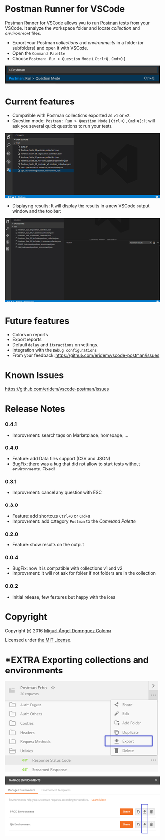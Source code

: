 # Postman Runner for VSCode

Postman Runner for VSCode allows you to run [Postman](https://www.getpostman.com/) tests from your VSCode. It analyze the workspace folder and locate *collection* and *environment* files.

- Export your Postman *collections* and *environments* in a folder (or subfolders) and open it with VSCode.
- Open the `Command Palette`
- Choose `Postman: Run > Question Mode` ( `Ctrl+Q` , `Cmd+Q` )

![Command palette image](https://raw.githubusercontent.com/eridem/vscode-postman/master/images/command-palette.png)

# Current features

- Compatible with Postman collections exported as `v1` or `v2`.
- Question mode: `Postman: Run > Question Mode` ( `Ctrl+Q` , `Cmd+Q` ): It will ask you several quick questions to run your tests.

![Running tests](https://raw.githubusercontent.com/eridem/vscode-postman/master/images/toolbar-choosing.gif)
- Displaying results: It will display the results in a new VSCode output window and the toolbar:

![Running tests](https://raw.githubusercontent.com/eridem/vscode-postman/master/images/console-running.gif)

# Future features

- Colors on reports
- Export reports
- Default `delay` and `iteractions` on settings.
- Integration with the `Debug configurations`
- From your feedback: <https://github.com/eridem/vscode-postman/issues>

# Known Issues

<https://github.com/eridem/vscode-postman/issues>

# Release Notes

### 0.4.1

- Improvement: search tags on Marketplace, homepage, ...

### 0.4.0

- Feature: add Data files support (CSV and JSON)
- BugFix: there was a bug that did not allow to start tests without environments. Fixed!

### 0.3.1

- Improvement: cancel any question with ESC

### 0.3.0

- Feature: add shortcuts `Ctrl+Q` or `Cmd+Q`
- Improvement: add category `Postman` to the *Command Palette*

### 0.2.0

- Feature: show results on the output

### 0.0.4

- BugFix: now it is compatible with collections v1 and v2
- Improvement: it will not ask for folder if not folders are in the collection

### 0.0.2

- Initial release, few features but happy with the idea

# Copyright

Copyright (c) 2016 [Miguel Ángel Domínguez Coloma](http://eridem.net)

Licensed under [the MIT License](./LICENSE.md).

# *EXTRA Exporting collections and environments

![Exporting collections image](https://raw.githubusercontent.com/eridem/vscode-postman/master/images/export-collection.png)

![Exporting environments image](https://raw.githubusercontent.com/eridem/vscode-postman/master/images/export-environments.png)